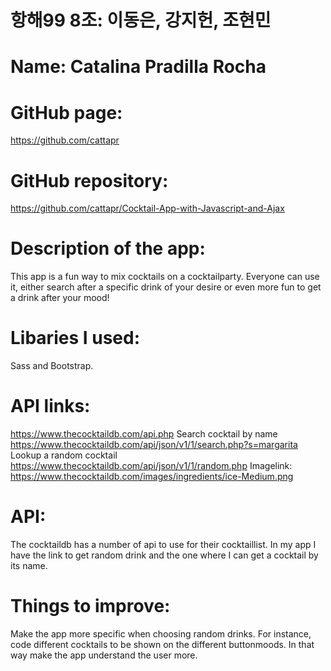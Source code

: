 # 항해99 8조: 이동은, 강지헌, 조현민

# Name: Catalina Pradilla Rocha

# GitHub page: 
https://github.com/cattapr

# GitHub repository: 
https://github.com/cattapr/Cocktail-App-with-Javascript-and-Ajax

# Description of the app: 
This app is a fun way to mix cocktails on a cocktailparty. Everyone can use it, either search after a specific drink of your desire or even more fun to get a drink after your mood! 

# Libaries I used: 
Sass and Bootstrap.

# API links: 
https://www.thecocktaildb.com/api.php
Search cocktail by name
https://www.thecocktaildb.com/api/json/v1/1/search.php?s=margarita
Lookup a random cocktail
https://www.thecocktaildb.com/api/json/v1/1/random.php
Imagelink:
https://www.thecocktaildb.com/images/ingredients/ice-Medium.png

# API:
 The cocktaildb has a number of api to use for their cocktaillist. In my app I have the link to get random drink and the one where I can get a cocktail by its name.

# Things to improve: 
Make the app more specific when choosing random drinks. For instance, code different cocktails to be shown on the different buttonmoods. In that way make the app understand the user more. 


